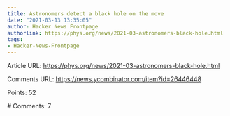 ```yaml
---
title: Astronomers detect a black hole on the move
date: "2021-03-13 13:35:05"
author: Hacker News Frontpage
authorlink: https://phys.org/news/2021-03-astronomers-black-hole.html
tags:
- Hacker-News-Frontpage
---
```


<p>Article URL: <a href="https://phys.org/news/2021-03-astronomers-black-hole.html">https://phys.org/news/2021-03-astronomers-black-hole.html</a></p>
<p>Comments URL: <a href="https://news.ycombinator.com/item?id=26446448">https://news.ycombinator.com/item?id=26446448</a></p>
<p>Points: 52</p>
<p># Comments: 7</p>
